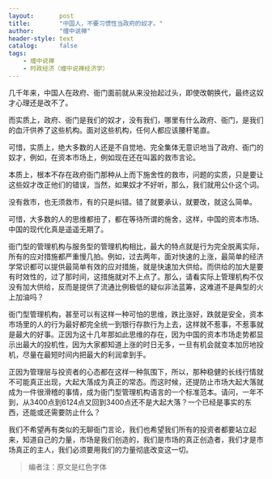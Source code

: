 ```yaml
---
layout:       post
title:        "中国人，不要习惯性当政府的奴才。"
author:       "缠中说禅"
header-style: text
catalog:      false
tags:
    - 缠中说禅
    - 时政经济（缠中说禅经济学）
---
```


几千年来，中国人在政府、衙门面前就从来没抬起过头，即使改朝换代，最终这奴才心理还是改不了。



而实质上，政府、衙门是我们的奴才，没有我们，哪里有什么政府、衙门，是我们的血汗供养了这些机构。面对这些机构，任何人都应该腰杆笔直。



可惜，实质上，绝大多数的人还是不自觉地、完全集体无意识地当了政府、衙门的奴才，例如，在资本市场上，例如现在还在叫嚣的救市言论。



本质上，根本不存在政府衙门那种从上而下施舍性的救市，问题的实质，只是要让这些奴才改正他们的错误，当然，如果奴才不好听，那么，我们就用公仆这个词。



没有救市，也无须救市，有的只是纠错。错了就要承认，就要改，就这么简单。



可惜，大多数的人的思维都扭了，都在等待所谓的施舍，这样，中国的资本市场、中国的现代化真是遥遥无期了。



衙门型的管理机构与服务型的管理机构相比，最大的特点就是行为完全脱离实际，所有的应对措施都严重慢几拍。例如，过去两年，面对快速的上涨，最简单的经济学常识都可以提供最简单有效的应对措施，就是快速加大供给。而供给的加大是要有时效性的，过了那时间，这措施就对不上点了。那么，请看实际上管理机构不仅没有加大供给，反而是提供了流通比例极低的疑似非法蓝筹，这难道不是典型的火上加油吗？



衙门型管理机构，甚至可以有这样一种可怕的思维，跌比涨好，跌就是安全，资本市场里的人的行为最好都完全统一到银行存款行为上去，这样就不惹事，不惹事就是最大的好事。正因为这十几年那如此思维的存在，因为中国的资本市场走势都显示出最大的投机性，因为大家都知道上涨的时日无多，一旦有机会就变本加厉地投机，尽量在最短时间内把最大的利润拿到手。



正因为管理层与投资者的心态都在这样一种氛围下，所以，那种稳健的长线行情就不可能真正出现，大起大落成为真正的常态。而这时候，还提防止市场大起大落就成为一件很滑稽的事情，成为衙门型管理机构语言的一个标准范本。请问，一年不到，从3400点到6124点又回到3400点还不是大起大落？一个已经是事实的东西，还能或还需要防止什么？



我们不希望再有类似的无聊衙门言论，我们也希望我们所有的投资者都要站立起来，知道自己的力量，市场是我们创造的，我们是市场的真正创造者，我们才是市场真正的主人，我们必须要用我们的力量彻底改变这一切。



> 编者注：原文是红色字体
